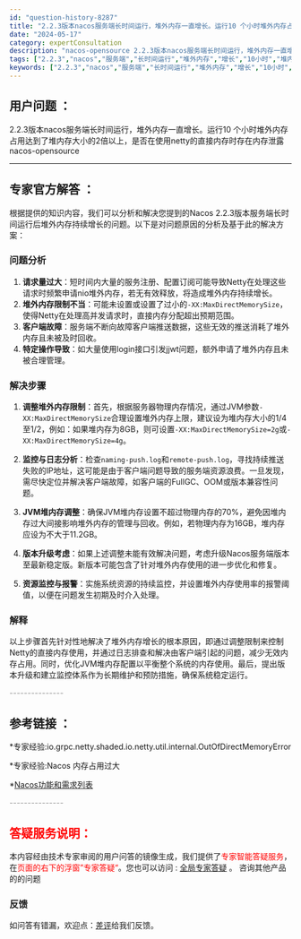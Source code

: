 ```yaml
---
id: "question-history-8287"
title: "2.2.3版本nacos服务端长时间运行，堆外内存一直增长。运行10 个小时堆外内存占用达到了堆内存大小的2倍以上，是否在使用netty的直接内存时存在内存泄露 nacos-opensource"
date: "2024-05-17"
category: expertConsultation
description: "nacos-opensource 2.2.3版本nacos服务端长时间运行，堆外内存一直增长。运行10 个小时堆外内存占用达到了堆内存大小的2倍以上，是否在使用netty的直接内存时存在内存泄露"
tags: ["2.2.3","nacos","服务端","长时间运行","堆外内存","增长","10小时","堆内存","2倍","内存泄露","netty","直接内存"]
keywords: ["2.2.3","nacos","服务端","长时间运行","堆外内存","增长","10小时","堆内存","2倍","内存泄露","netty","直接内存"]
---
```


## 用户问题 ： 
 2.2.3版本nacos服务端长时间运行，堆外内存一直增长。运行10 个小时堆外内存占用达到了堆内存大小的2倍以上，是否在使用netty的直接内存时存在内存泄露 nacos-opensource 

---------------
## 专家官方解答 ：

根据提供的知识内容，我们可以分析和解决您提到的Nacos 2.2.3版本服务端长时间运行后堆外内存持续增长的问题。以下是对问题原因的分析及基于此的解决方案：

### 问题分析
1. **请求量过大**：短时间内大量的服务注册、配置订阅可能导致Netty在处理这些请求时频繁申请nio堆外内存，若无有效释放，将造成堆外内存持续增长。
2. **堆外内存限制不当**：可能未设置或设置了过小的`-XX:MaxDirectMemorySize`，使得Netty在处理高并发请求时，直接内存分配超出预期范围。
3. **客户端故障**：服务端不断向故障客户端推送数据，这些无效的推送消耗了堆外内存且未被及时回收。
4. **特定操作导致**：如大量使用login接口引发jjwt问题，额外申请了堆外内存且未被合理管理。

### 解决步骤
1. **调整堆外内存限制**：首先，根据服务器物理内存情况，通过JVM参数`-XX:MaxDirectMemorySize`合理设置堆外内存上限，建议设为堆内存大小的1/4至1/2，例如：如果堆内存为8GB，则可设置`-XX:MaxDirectMemorySize=2g`或`-XX:MaxDirectMemorySize=4g`。
   
2. **监控与日志分析**：检查`naming-push.log`和`remote-push.log`，寻找持续推送失败的IP地址，这可能是由于客户端问题导致的服务端资源浪费。一旦发现，需尽快定位并解决客户端故障，如客户端的FullGC、OOM或版本兼容性问题。

3. **JVM堆内存调整**：确保JVM堆内存设置不超过物理内存的70%，避免因堆内存过大间接影响堆外内存的管理与回收。例如，若物理内存为16GB，堆内存应设为不大于11.2GB。

4. **版本升级考虑**：如果上述调整未能有效解决问题，考虑升级Nacos服务端版本至最新稳定版。新版本可能包含了针对堆外内存使用的进一步优化和修复。

5. **资源监控与报警**：实施系统资源的持续监控，并设置堆外内存使用率的报警阈值，以便在问题发生初期及时介入处理。

### 解释
以上步骤首先针对性地解决了堆外内存增长的根本原因，即通过调整限制来控制Netty的直接内存使用，并通过日志排查和解决由客户端引起的问题，减少无效内存占用。同时，优化JVM堆内存配置以平衡整个系统的内存使用。最后，提出版本升级和建立监控体系作为长期维护和预防措施，确保系统稳定运行。


<font color="#949494">---------------</font> 


## 参考链接 ：

*专家经验:io.grpc.netty.shaded.io.netty.util.internal.OutOfDirectMemoryError 
 
 *专家经验:Nacos 内存占用过大 
 
 *[Nacos功能和需求列表](https://nacos.io/docs/latest/archive/feature-list)


 <font color="#949494">---------------</font> 
 


## <font color="#FF0000">答疑服务说明：</font> 

本内容经由技术专家审阅的用户问答的镜像生成，我们提供了<font color="#FF0000">专家智能答疑服务</font>，在<font color="#FF0000">页面的右下的浮窗”专家答疑“</font>。您也可以访问 : [全局专家答疑](https://opensource.alibaba.com/chatBot) 。 咨询其他产品的的问题

### 反馈
如问答有错漏，欢迎点：[差评](https://ai.nacos.io/user/feedbackByEnhancerGradePOJOID?enhancerGradePOJOId=13629)给我们反馈。
